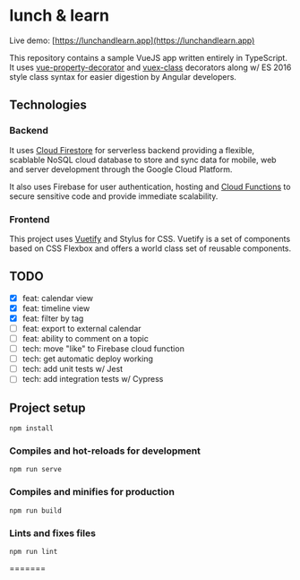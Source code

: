 # lunch & learn

Live demo: [https://lunchandlearn.app](https://lunchandlearn.app)

This repository contains a sample VueJS app written entirely in TypeScript. It uses [vue-property-decorator](https://github.com/kaorun343/vue-property-decorator) and [vuex-class](https://github.com/ktsn/vuex-class) decorators along w/ ES 2016 style class syntax for easier digestion by Angular developers.

## Technologies

### Backend

It uses [Cloud Firestore](https://firebase.google.com/docs/firestore/) for serverless backend providing a flexible, scablable NoSQL cloud database to store and sync data for mobile, web and server development through the Google Cloud Platform.

It also uses Firebase for user authentication, hosting and [Cloud Functions](https://firebase.google.com/docs/functions/) to secure sensitive code and provide immediate scalability.

### Frontend

This project uses [Vuetify](https://vuetifyjs.com/en/) and Stylus for CSS. Vuetify is a set of components based on CSS Flexbox and offers a world class set of reusable components.

## TODO

- [x] feat: calendar view
- [x] feat: timeline view
- [x] feat: filter by tag
- [ ] feat: export to external calendar
- [ ] feat: ability to comment on a topic
- [ ] tech: move "like" to Firebase cloud function
- [ ] tech: get automatic deploy working
- [ ] tech: add unit tests w/ Jest
- [ ] tech: add integration tests w/ Cypress

## Project setup

```
npm install
```

### Compiles and hot-reloads for development

```
npm run serve
```

### Compiles and minifies for production

```
npm run build
```

### Lints and fixes files

```
npm run lint
```

=======
